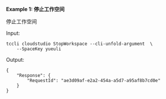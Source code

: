 **Example 1: 停止工作空间**

停止工作空间

Input: 

```
tccli cloudstudio StopWorkspace --cli-unfold-argument  \
    --SpaceKey yueuli
```

Output: 
```
{
    "Response": {
        "RequestId": "ae3d09af-e2a2-454a-a5d7-a95af8b7cd0e"
    }
}
```

